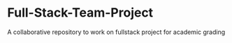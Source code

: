 # Full-Stack-Team-Project
A collaborative repository to work on fullstack project for academic grading
